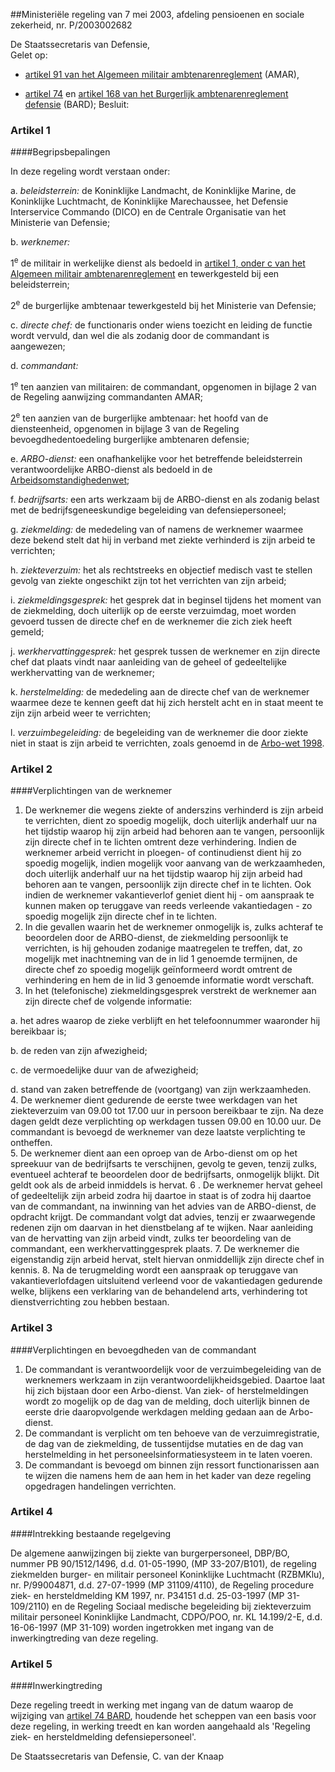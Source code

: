 <meta http-equiv='Content-Type' content='text/html; charset=utf-8' />

##Ministeriële regeling van 7 mei 2003, afdeling pensioenen en sociale zekerheid, nr. P/2003002682 

De Staatssecretaris van Defensie,  
Gelet op:

- [artikel 91 van het Algemeen militair ambtenarenreglement](../../../../../../../AMvB/algemeen/militair/ambtenarenreglement/BWBR0003482/README.md) (AMAR),

- [artikel 74](../../../../../../../AMvB/burgerlijk/ambtenarenreglement/defensie/BWBR0006040/README.md) en [artikel 168 van het Burgerlijk ambtenarenreglement defensie](../../../../../../../AMvB/burgerlijk/ambtenarenreglement/defensie/BWBR0006040/README.md) (BARD);  Besluit:     

### Artikel  1  

####Begripsbepalingen

In deze regeling wordt verstaan onder: 

a. *beleidsterrein:* de Koninklijke Landmacht, de Koninklijke Marine, de Koninklijke Luchtmacht, de Koninklijke Marechaussee, het Defensie Interservice Commando (DICO) en de Centrale Organisatie van het Ministerie van Defensie;  

b. *werknemer:*  

1<sup>e</sup> de militair in werkelijke dienst als bedoeld in [artikel 1, onder c van het Algemeen militair ambtenarenreglement](../../../../../../../AMvB/algemeen/militair/ambtenarenreglement/BWBR0003482/README.md) en tewerkgesteld bij een beleidsterrein; 

2<sup>e</sup> de burgerlijke ambtenaar tewerkgesteld bij het Ministerie van Defensie;  

c. *directe chef:* de functionaris onder wiens toezicht en leiding de functie wordt vervuld, dan wel die als zodanig door de commandant is aangewezen;  

d. *commandant:*  

1<sup>e</sup> ten aanzien van militairen: de commandant, opgenomen in bijlage 2 van de Regeling aanwijzing commandanten AMAR;

2<sup>e</sup> ten aanzien van de burgerlijke ambtenaar: het hoofd van de diensteenheid, opgenomen in bijlage 3 van de Regeling bevoegdhedentoedeling burgerlijke ambtenaren defensie;   

e. *ARBO-dienst:* een onafhankelijke voor het betreffende beleidsterrein verantwoordelijke ARBO-dienst als bedoeld in de [Arbeidsomstandighedenwet](../../../../../../../wet/arbeidsomstandighedenwet/BWBR0010346/README.md);  

f. *bedrijfsarts:* een arts werkzaam bij de ARBO-dienst en als zodanig belast met de bedrijfsgeneeskundige begeleiding van defensiepersoneel;  

g. *ziekmelding:* de mededeling van of namens de werknemer waarmee deze bekend stelt dat hij in verband met ziekte verhinderd is zijn arbeid te verrichten;  

h. *ziekteverzuim:* het als rechtstreeks en objectief medisch vast te stellen gevolg van ziekte ongeschikt zijn tot het verrichten van zijn arbeid; 

i. *ziekmeldingsgesprek:* het gesprek dat in beginsel tijdens het moment van de ziekmelding, doch uiterlijk op de eerste verzuimdag, moet worden gevoerd tussen de directe chef en de werknemer die zich ziek heeft gemeld;  

j. *werkhervattinggesprek:* het gesprek tussen de werknemer en zijn directe chef dat plaats vindt naar aanleiding van de geheel of gedeeltelijke werkhervatting van de werknemer;  

k. *herstelmelding:* de mededeling aan de directe chef van de werknemer waarmee deze te kennen geeft dat hij zich herstelt acht en in staat meent te zijn zijn arbeid weer te verrichten;  

l. *verzuimbegeleiding:* de begeleiding van de werknemer die door ziekte niet in staat is zijn arbeid te verrichten, zoals genoemd in de [Arbo-wet 1998](../../../../../../../wet/arbeidsomstandighedenwet/BWBR0010346/README.md).    

### Artikel  2  

####Verplichtingen van de werknemer

1.  De werknemer die wegens ziekte of anderszins verhinderd is zijn arbeid te verrichten, dient zo spoedig mogelijk, doch uiterlijk anderhalf uur na het tijdstip waarop hij zijn arbeid had behoren aan te vangen, persoonlijk zijn directe chef in te lichten omtrent deze verhindering. Indien de werknemer arbeid verricht in ploegen- of continudienst dient hij zo spoedig mogelijk, indien mogelijk voor aanvang van de werkzaamheden, doch uiterlijk anderhalf uur na het tijdstip waarop hij zijn arbeid had behoren aan te vangen, persoonlijk zijn directe chef in te lichten. Ook indien de werknemer vakantieverlof geniet dient hij - om aanspraak te kunnen maken op teruggave van reeds verleende vakantiedagen - zo spoedig mogelijk zijn directe chef in te lichten.   
2.  In die gevallen waarin het de werknemer onmogelijk is, zulks achteraf te beoordelen door de ARBO-dienst, de ziekmelding persoonlijk te verrichten, is hij gehouden zodanige maatregelen te treffen, dat, zo mogelijk met inachtneming van de in lid 1 genoemde termijnen, de directe chef zo spoedig mogelijk geïnformeerd wordt omtrent de verhindering en hem de in lid 3 genoemde informatie wordt verschaft.   
3.  In het (telefonische) ziekmeldingsgesprek verstrekt de werknemer aan zijn directe chef de volgende informatie: 

a. het adres waarop de zieke verblijft en het telefoonnummer waaronder hij bereikbaar is;  

b. de reden van zijn afwezigheid;  

c. de vermoedelijke duur van de afwezigheid;  

d. stand van zaken betreffende de (voortgang) van zijn werkzaamheden.     
4.  De werknemer dient gedurende de eerste twee werkdagen van het ziekteverzuim van 09.00 tot 17.00 uur in persoon bereikbaar te zijn. Na deze dagen geldt deze verplichting op werkdagen tussen 09.00 en 10.00 uur. De commandant is bevoegd de werknemer van deze laatste verplichting te ontheffen.   
5.  De werknemer dient aan een oproep van de Arbo-dienst om op het spreekuur van de bedrijfsarts te verschijnen, gevolg te geven, tenzij zulks, eventueel achteraf te beoordelen door de bedrijfsarts, onmogelijk blijkt. Dit geldt ook als de arbeid inmiddels is hervat. 
6 . De werknemer hervat geheel of gedeeltelijk zijn arbeid zodra hij daartoe in staat is of zodra hij daartoe van de commandant, na inwinning van het advies van de ARBO-dienst, de opdracht krijgt. De commandant volgt dat advies, tenzij er zwaarwegende redenen zijn om daarvan in het dienstbelang af te wijken. Naar aanleiding van de hervatting van zijn arbeid vindt, zulks ter beoordeling van de commandant, een werkhervattinggesprek plaats.
7.  De werknemer die eigenstandig zijn arbeid hervat, stelt hiervan onmiddellijk zijn directe chef in kennis.
8.  Na de terugmelding wordt een aanspraak op teruggave van vakantieverlofdagen uitsluitend verleend voor de vakantiedagen gedurende welke, blijkens een verklaring van de behandelend arts, verhindering tot dienstverrichting zou hebben bestaan.  

### Artikel  3  

####Verplichtingen en bevoegdheden van de commandant

1.  De commandant is verantwoordelijk voor de verzuimbegeleiding van de werknemers werkzaam in zijn verantwoordelijkheidsgebied. Daartoe laat hij zich bijstaan door een Arbo-dienst. Van ziek- of herstelmeldingen wordt zo mogelijk op de dag van de melding, doch uiterlijk binnen de eerste drie daaropvolgende werkdagen melding gedaan aan de Arbo-dienst.   
2.  De commandant is verplicht om ten behoeve van de verzuimregistratie, de dag van de ziekmelding, de tussentijdse mutaties en de dag van herstelmelding in het personeelsinformatiesysteem in te laten voeren.   
3.  De commandant is bevoegd om binnen zijn ressort functionarissen aan te wijzen die namens hem de aan hem in het kader van deze regeling opgedragen handelingen verrichten.   

### Artikel  4  

####Intrekking bestaande regelgeving

De algemene aanwijzingen bij ziekte van burgerpersoneel, DBP/BO, nummer PB 90/1512/1496, d.d. 01-05-1990, (MP 33-207/B101), de regeling ziekmelden burger- en militair personeel Koninklijke Luchtmacht (RZBMKlu), nr. P/99004871, d.d. 27-07-1999 (MP 31109/4110), de Regeling procedure ziek- en hersteldmelding KM 1997, nr. P34151 d.d. 25-03-1997 (MP 31-109/2110) en de Regeling Sociaal medische begeleiding bij ziekteverzuim militair personeel Koninklijke Landmacht, CDPO/POO, nr. KL 14.199/2-E, d.d. 16-06-1997 (MP 31-109) worden ingetrokken met ingang van de inwerkingtreding van deze regeling.  

### Artikel  5  

####Inwerkingtreding

Deze regeling treedt in werking met ingang van de datum waarop de wijziging van [artikel 74 BARD](../../../../../../../AMvB/burgerlijk/ambtenarenreglement/defensie/BWBR0006040/README.md), houdende het scheppen van een basis voor deze regeling, in werking treedt en kan worden aangehaald als 'Regeling ziek- en hersteldmelding defensiepersoneel'. 

De 
Staatssecretaris van Defensie, 
C. van der  Knaap      

